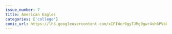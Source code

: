 ```yaml
---
issue_number: 7
title: American Eagles
categories: ['college']
comic_url: https://lh3.googleusercontent.com/xIFIWcr9gyTJMg9gwr4vh6PVb0p5NdJ2BUou2fGVT_Q_ZUDFGEUnwxTW2D3QgkcHBxc0mG9pUXX_0qW4D7G9-99cfoFYhLGSNy4mjECfxuP2bxA3XEhyln2enLVbUJm2-eXti-vqQQ=w1200
---
```

